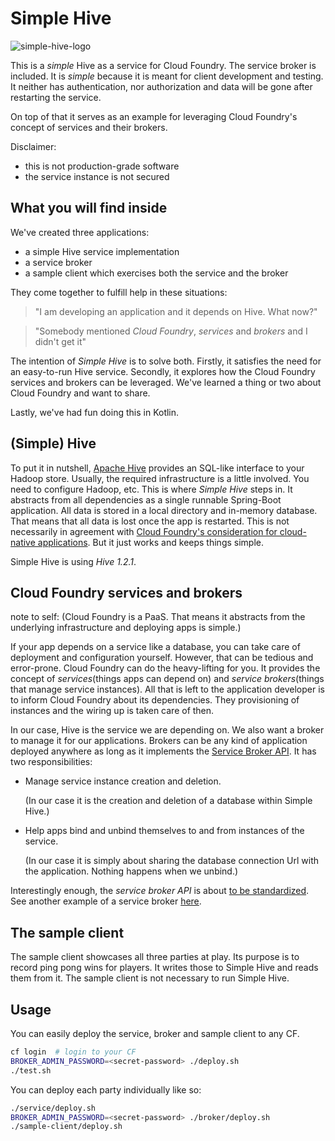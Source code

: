 # Simple Hive

![simple-hive-logo](https://docs.google.com/drawings/d/1oxi8BlLNEbHX0-vTDHRrdu1fgh55Q7FkP8uq66YA51A/pub?h=100)

This is a _simple_ Hive as a service for Cloud Foundry. The service broker is included. It is _simple_
because it is meant for client development and testing. It neither has authentication, nor authorization
and data will be gone after restarting the service.

On top of that it serves as an example for leveraging Cloud Foundry's concept of services and their brokers.

Disclaimer:
 * this is not production-grade software
 * the service instance is not secured

## What you will find inside
We've created three applications:
 * a simple Hive service implementation
 * a service broker
 * a sample client which exercises both the service and the broker
 
They come together to fulfill help in these situations: 
> "I am developing an application and it depends on Hive. What now?"

> "Somebody mentioned _Cloud Foundry_, _services_ and _brokers_ and I didn't get it"

The intention of _Simple Hive_ is to solve both. Firstly, it satisfies the need for an easy-to-run
Hive service. Secondly, it explores how the Cloud Foundry services and brokers can be leveraged. We've
learned a thing or two about Cloud Foundry and want to share.

Lastly, we've had fun doing this in Kotlin.

## (Simple) Hive

To put it in nutshell, [Apache Hive](https://hive.apache.org/) provides an SQL-like interface to your Hadoop store. Usually, the required
infrastructure is a little involved. You need to configure Hadoop, etc. This is where _Simple Hive_ steps in.
It abstracts from all dependencies as a single runnable Spring-Boot application. All data is stored in a
local directory and in-memory database. That means that all data is lost once the app is restarted. This is
not necessarily in agreement with [Cloud Foundry's consideration for cloud-native applications](https://docs.cloudfoundry.org/devguide/deploy-apps/prepare-to-deploy.html#filesystem).
But it just works and keeps things simple.

Simple Hive is using _Hive 1.2.1_.

## Cloud Foundry services and brokers

note to self: (Cloud Foundry is a PaaS. That means it abstracts from the underlying infrastructure and deploying apps is simple.)

If your app depends on a service like a database, you can take care of deployment and configuration yourself.
However, that can be tedious and error-prone. Cloud Foundry can do the heavy-lifting for you. It provides the concept
of _services_(things apps can depend on) and _service brokers_(things that manage service instances). All that is
left to the application developer is to inform Cloud Foundry about its dependencies. They provisioning of instances
and the wiring up is taken care of then.

In our case, Hive is the service we are depending on. We also want a broker to manage it for our applications.
Brokers can be any kind of application deployed anywhere as long as it implements the [Service Broker API](https://docs.cloudfoundry.org/services/api.html#api-overview).
It has two responsibilities:
 * Manage service instance creation and deletion.
 
   (In our case it is the creation and deletion of a database within Simple Hive.)
    
 * Help apps bind and unbind themselves to and from instances of the service.
 
   (In our case it is simply about sharing the database connection Url with the application. Nothing happens when we unbind.) 
 
Interestingly enough, the _service broker API_ is about [to be standardized](https://www.openservicebrokerapi.org/).
See another example of a service broker [here](https://github.com/spring-cloud-samples/cloudfoundry-service-broker/tree/master/src/main/java/org/springframework/cloud/servicebroker/mongodb).

## The sample client

The sample client showcases all three parties at play.
Its purpose is to record ping pong wins for players.
It writes those to Simple Hive and reads them from it.
The sample client is not necessary to run Simple Hive.

## Usage

You can easily deploy the service, broker and sample client to any CF.
```bash
cf login  # login to your CF
BROKER_ADMIN_PASSWORD=<secret-password> ./deploy.sh
./test.sh
```

You can deploy each party individually like so:
```bash
./service/deploy.sh
BROKER_ADMIN_PASSWORD=<secret-password> ./broker/deploy.sh
./sample-client/deploy.sh
```